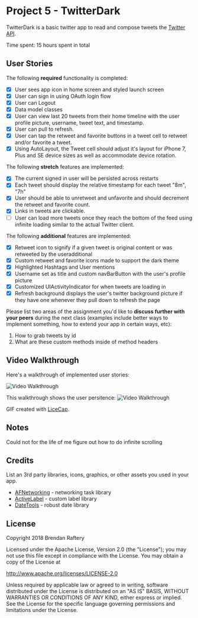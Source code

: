 # Project 5 - TwitterDark

TwitterDark is a basic twitter app to read and compose tweets the [Twitter API](https://apps.twitter.com/).

Time spent: 15 hours spent in total

## User Stories

The following **required** functionality is completed:

- [x] User sees app icon in home screen and styled launch screen
- [x] User can sign in using OAuth login flow
- [x] User can Logout
- [x] Data model classes
- [x] User can view last 20 tweets from their home timeline with the user profile picture, username, tweet text, and timestamp.
- [x] User can pull to refresh.
- [x] User can tap the retweet and favorite buttons in a tweet cell to retweet and/or favorite a tweet.
- [x] Using AutoLayout, the Tweet cell should adjust it's layout for iPhone 7, Plus and SE device sizes as well as accommodate device rotation.

The following **stretch** features are implemented:

- [x] The current signed in user will be persisted across restarts
- [x] Each tweet should display the relative timestamp for each tweet "8m", "7h"
- [x] User should be able to unretweet and unfavorite and should decrement the retweet and favorite count.
- [x] Links in tweets are clickable.
- [ ] User can load more tweets once they reach the bottom of the feed using infinite loading similar to the actual Twitter client.

The following **additional** features are implemented:

- [x] Retweet icon to signify if a given tweet is original content or was retweeted by the useradditional
- [x] Custom retweet and favorite icons made to support the dark theme
- [x] Highlighted Hashtags and User mentions
- [x] Username set as title and custom navBarButton with the user's profile picture
- [x] Customized UIActivityIndicator for when tweets are loading in
- [x] Refresh background displays the user's twitter background picture if they have one whenever they pull down to refresh the page

Please list two areas of the assignment you'd like to **discuss further with your peers** during the next class (examples include better ways to implement something, how to extend your app in certain ways, etc):

1. How to grab tweets by id
2. What are these custom methods inside of method headers

## Video Walkthrough

Here's a walkthrough of implemented user stories:

<img src='https://i.imgur.com/u1k0g94.gif' title='Video Walkthrough' width='' alt='Video Walkthrough' />

This walkthrough shows the user persitence:
<img src='https://i.imgur.com/rV8eMuS.gif' title='Video Walkthrough' width='' alt='Video Walkthrough' />

GIF created with [LiceCap](http://www.cockos.com/licecap/).

## Notes

Could not for the life of me figure out how to do infinite scrolling

## Credits

List an 3rd party libraries, icons, graphics, or other assets you used in your app.

- [AFNetworking](https://github.com/AFNetworking/AFNetworking) - networking task library
- [ActiveLabel](https://github.com/optonaut/ActiveLabel.swift) - custom label library
- [DateTools](https://github.com/MatthewYork/DateTools) - robust date library

## License

Copyright 2018 Brendan Raftery

Licensed under the Apache License, Version 2.0 (the "License");
you may not use this file except in compliance with the License.
You may obtain a copy of the License at

http://www.apache.org/licenses/LICENSE-2.0

Unless required by applicable law or agreed to in writing, software
distributed under the License is distributed on an "AS IS" BASIS,
WITHOUT WARRANTIES OR CONDITIONS OF ANY KIND, either express or implied.
See the License for the specific language governing permissions and
limitations under the License.
